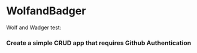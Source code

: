 # WolfandBadger
Wolf and Wadger test:

### Create a simple CRUD app that requires Github Authentication

